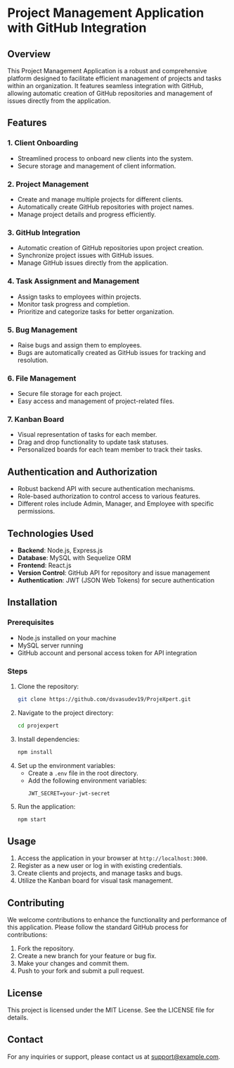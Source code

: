 # Project Management Application with GitHub Integration

## Overview

This Project Management Application is a robust and comprehensive platform designed to facilitate efficient management of projects and tasks within an organization. It features seamless integration with GitHub, allowing automatic creation of GitHub repositories and management of issues directly from the application.

## Features

### 1. Client Onboarding
- Streamlined process to onboard new clients into the system.
- Secure storage and management of client information.

### 2. Project Management
- Create and manage multiple projects for different clients.
- Automatically create GitHub repositories with project names.
- Manage project details and progress efficiently.

### 3. GitHub Integration
- Automatic creation of GitHub repositories upon project creation.
- Synchronize project issues with GitHub issues.
- Manage GitHub issues directly from the application.

### 4. Task Assignment and Management
- Assign tasks to employees within projects.
- Monitor task progress and completion.
- Prioritize and categorize tasks for better organization.

### 5. Bug Management
- Raise bugs and assign them to employees.
- Bugs are automatically created as GitHub issues for tracking and resolution.

### 6. File Management
- Secure file storage for each project.
- Easy access and management of project-related files.

### 7. Kanban Board
- Visual representation of tasks for each member.
- Drag and drop functionality to update task statuses.
- Personalized boards for each team member to track their tasks.

## Authentication and Authorization
- Robust backend API with secure authentication mechanisms.
- Role-based authorization to control access to various features.
- Different roles include Admin, Manager, and Employee with specific permissions.

## Technologies Used
- **Backend**: Node.js, Express.js
- **Database**: MySQL with Sequelize ORM
- **Frontend**: React.js
- **Version Control**: GitHub API for repository and issue management
- **Authentication**: JWT (JSON Web Tokens) for secure authentication

## Installation

### Prerequisites
- Node.js installed on your machine
- MySQL server running
- GitHub account and personal access token for API integration

### Steps
1. Clone the repository:
   ```bash
   git clone https://github.com/dsvasudev19/ProjeXpert.git
   ```
2. Navigate to the project directory:
   ```bash
   cd projexpert
   ```
3. Install dependencies:
   ```bash
   npm install
   ```
4. Set up the environment variables:
   - Create a `.env` file in the root directory.
   - Add the following environment variables:
     ```
     JWT_SECRET=your-jwt-secret
     ```
5. Run the application:
   ```bash
   npm start
   ```

## Usage

1. Access the application in your browser at `http://localhost:3000`.
2. Register as a new user or log in with existing credentials.
3. Create clients and projects, and manage tasks and bugs.
4. Utilize the Kanban board for visual task management.

## Contributing

We welcome contributions to enhance the functionality and performance of this application. Please follow the standard GitHub process for contributions:
1. Fork the repository.
2. Create a new branch for your feature or bug fix.
3. Make your changes and commit them.
4. Push to your fork and submit a pull request.

## License

This project is licensed under the MIT License. See the LICENSE file for details.

## Contact

For any inquiries or support, please contact us at [support@example.com](mailto:vasudevds1729@gmail.com).


